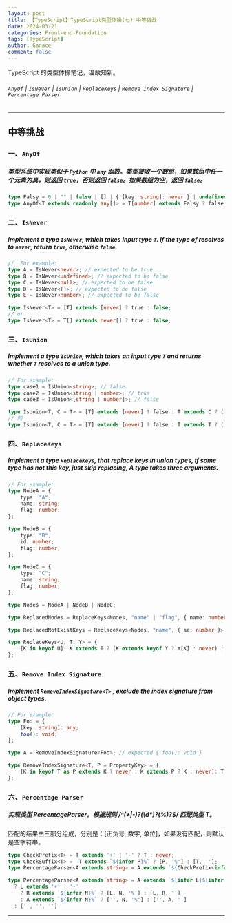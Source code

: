 ```yaml
---
layout: post
title: 【TypeScript】TypeScript类型体操(七) 中等挑战
date: 2024-03-21
categories: Front-end-Foundation
tags: [TypeScript]
author: Ganace
comment: false
---
```


TypeScript 的类型体操笔记，温故知新。

###### `AnyOf` | `IsNever` | `IsUnion` | `ReplaceKeys` | `Remove Index Signature` | `Percentage Parser`

---

## 中等挑战

### 一、`AnyOf`

##### 类型系统中实现类似于 `Python` 中 `any` 函数。类型接收一个数组，如果数组中任一个元素为真，则返回 `true`，否则返回 `false`。如果数组为空，返回 `false`。

```ts 
type Falsy = 0 | "" | false | [] | { [key: string]: never } | undefined | null;
type AnyOf<T extends readonly any[]> = T[number] extends Falsy ? false : true;
```

### 二、`IsNever`

##### Implement a type `IsNever`, which takes input type `T`. If the type of resolves to `never`, return `true`, otherwise `false`.

```ts 
//  For example:
type A = IsNever<never>; // expected to be true
type B = IsNever<undefined>; // expected to be false
type C = IsNever<null>; // expected to be false
type D = IsNever<[]>; // expected to be false
type E = IsNever<number>; // expected to be false
```

```ts 
type IsNever<T> = [T] extends [never] ? true : false;
// or
type IsNever<T> = T[] extends never[] ? true : false;
```

### 三、`IsUnion`

##### Implement a type `IsUnion`, which takes an input type `T` and returns whether `T` resolves to a union type.

```ts 
// For example:
type case1 = IsUnion<string>; // false
type case2 = IsUnion<string | number>; // true
type case3 = IsUnion<[string | number]>; // false
```

```ts 
type IsUnion<T, C = T> = [T] extends [never] ? false : T extends C ? ([C] extends [T] ? false : true) : false;
// 同
type IsUnion<T, C = T> = [T] extends [never] ? false : T extends T ? ([C] extends [T] ? false : true) : false;
```

### 四、`ReplaceKeys`

##### Implement a type `ReplaceKeys`, that replace keys in union types, if some type has not this key, just skip replacing, A type takes three arguments.

```ts 
// For example:
type NodeA = {
    type: "A";
    name: string;
    flag: number;
};

type NodeB = {
    type: "B";
    id: number;
    flag: number;
};

type NodeC = {
    type: "C";
    name: string;
    flag: number;
};

type Nodes = NodeA | NodeB | NodeC;

type ReplacedNodes = ReplaceKeys<Nodes, "name" | "flag", { name: number; flag: string }>; // {type: 'A', name: number, flag: string} | {type: 'B', id: number, flag: string} | {type: 'C', name: number, flag: string} // would replace name from string to number, replace flag from number to string.

type ReplacedNotExistKeys = ReplaceKeys<Nodes, "name", { aa: number }>; // {type: 'A', name: never, flag: number} | NodeB | {type: 'C', name: never, flag: number} // would replace name to never
```

```ts 
type ReplaceKeys<U, T, Y> = {
    [K in keyof U]: K extends T ? (K extends keyof Y ? Y[K] : never) : U[K];
};
```

### 五、`Remove Index Signature`

##### Implement `RemoveIndexSignature<T>` , exclude the index signature from object types.

```ts 
// For example:
type Foo = {
    [key: string]: any;
    foo(): void;
};

type A = RemoveIndexSignature<Foo>; // expected { foo(): void }
```

```ts 
type RemoveIndexSignature<T, P = PropertyKey> = {
    [K in keyof T as P extends K ? never : K extends P ? K : never]: T[K];
};
```

### 六、`Percentage Parser`

##### 实现类型 PercentageParser。根据规则 /^(\+|\-)?(\d*)?(\%)?$/ 匹配类型 T。

匹配的结果由三部分组成，分别是：[正负号, 数字, 单位]，如果没有匹配，则默认是空字符串。

```ts 
type CheckPrefix<T> = T extends '+' | '-' ? T : never;
type CheckSuffix<T> =  T extends `${infer P}%` ? [P, '%'] : [T, ''];
type PercentageParser<A extends string> = A extends `${CheckPrefix<infer L>}${infer R}` ? [L, ...CheckSuffix<R>] : ['', ...CheckSuffix<A>];
```

```ts 
type PercentageParser<A extends string> = A extends `${infer L}${infer R}`
  ? L extends '+' | '-'
    ? R extends `${infer N}%` ? [L, N, '%'] : [L, R, '']
    : A extends `${infer N}%` ? ['', N, '%'] : ['', A, '']
  : ['', '', '']
```

---

